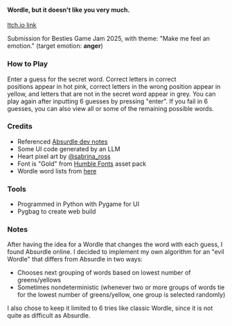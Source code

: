 <h4 class="text-center">Wordle, but it doesn't like you very much.</h4>
<a href="https://fluffyponyy.itch.io/nordle"> Itch.io link </a>
<p class="text-center">Submission for Besties Game Jam 2025, with theme:&nbsp;"Make me feel an emotion." (target emotion: <strong>anger</strong>)</p>
<h3 class="text-center">How to Play</h3>
<p>Enter a guess for the secret word. Correct&nbsp;letters in correct positions&nbsp;appear in hot pink, correct letters in the wrong position appear in yellow, and letters that are not in the secret word appear in grey. You can play again after inputting 6 guesses by pressing "enter". If you fail in 6 guesses, you can also view all or some of the remaining possible words.</p>
<h3 class="text-center">Credits</h3>
<ul><li>Referenced&nbsp;<a target="_blank" href="https://qntm.org/absurdle">Absurdle dev notes</a></li><li>Some UI code generated by an LLM</li><li>Heart pixel art by <a href="https://sabrina-ross.itch.io/" target="_blank">@sabrina_ross</a></li><li>Font is "Gold" from <a href="https://somepx.itch.io/humble-fonts-gold" target="_blank">Humble Fonts</a> asset pack</li><li>Wordle word lists from <a href="https://gist.github.com/scholtes/94f3c0303ba6a7768b47583aff36654d#file-wordle-la-txt" target="_blank">here</a><a href="https://gist.github.com/scholtes/94f3c0303ba6a7768b47583aff36654d#file-wordle-la-txt" target="_blank"></a></li></ul>
<h3 class="text-center">Tools</h3>
<ul><li>Programmed in Python with Pygame for UI</li><li>Pygbag to create web build</li></ul>
<h3 class="text-center">Notes</h3>
<p>After having the idea for a Wordle that changes the word with each guess, I found Absurdle online. I decided to implement my own algorithm for an "evil Wordle" that differs from Absurdle in two ways:</p>
<ul><li>Chooses next grouping of words based on lowest number of greens/yellows</li><li>Sometimes nondeterministic (whenever two or more groups of words tie for&nbsp;the lowest number of greens/yellow, one group is selected randomly)</li></ul>
<p>I also chose to keep it limited to 6 tries like classic Wordle, since it is not quite as difficult as Absurdle.</p>
